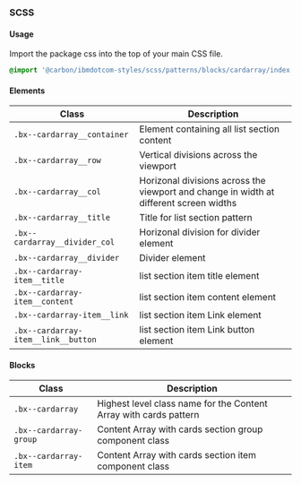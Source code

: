 ### SCSS

#### Usage

Import the package css into the top of your main CSS file.

```css
@import '@carbon/ibmdotcom-styles/scss/patterns/blocks/cardarray/index';
```

#### Elements

| Class                               | Description                                                                            |
| ----------------------------------- | -------------------------------------------------------------------------------------- |
| `.bx--cardarray__container`         | Element containing all list section content                                            |
| `.bx--cardarray__row`               | Vertical divisions across the viewport                                                 |
| `.bx--cardarray__col`               | Horizonal divisions across the viewport and change in width at different screen widths |
| `.bx--cardarray__title`             | Title for list section pattern                                                         |
| `.bx--cardarray__divider_col`       | Horizonal division for divider element                                                 |
| `.bx--cardarray__divider`           | Divider element                                                                        |
| `.bx--cardarray-item__title`        | list section item title element                                                        |
| `.bx--cardarray-item__content`      | list section item content element                                                      |
| `.bx--cardarray-item__link`         | list section item Link element                                                         |
| `.bx--cardarray-item__link__button` | list section item Link button element                                                  |

#### Blocks

| Class                  | Description                                                       |
| ---------------------- | ----------------------------------------------------------------- |
| `.bx--cardarray`       | Highest level class name for the Content Array with cards pattern |
| `.bx--cardarray-group` | Content Array with cards section group component class            |
| `.bx--cardarray-item`  | Content Array with cards section item component class             |
